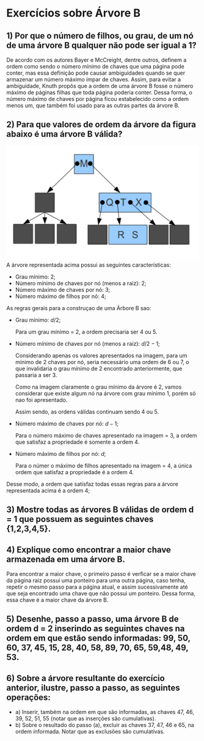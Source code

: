 # **Exercícios sobre Árvore B**
## **1) Por que o número de filhos, ou grau, de um nó de uma árvore B qualquer não pode ser igual a 1?** 
De acordo com os autores Bayer e McCreight, dentre outros, definem a ordem como sendo o número mínimo de chaves que uma página pode conter, mas essa definição pode causar ambiguidades quando se quer armazenar um número máximo ímpar de chaves. Assim, para evitar a ambiguidade, Knuth propôs que a ordem de uma árvore B fosse o número máximo de páginas filhas que toda página poderia conter. Dessa forma, o número máximo de chaves por página ficou estabelecido como a ordem menos um, que também foi usado para as outras partes da árvore B.
## **2) Para que valores de ordem da árvore da figura abaixo é uma árvore B válida?**
![](Imagem_Questao_2.png)
A árvore representada acima possui as seguintes características:
- Grau mínimo: $2$;
- Número mínimo de chaves por nó (menos a raiz): $2$;
- Número máximo de chaves por nó: $3$;
- Número máximo de filhos por nó: $4$;

As regras gerais para a construçao de uma Árbore B sao:
- Grau mínimo: $d/2$;
    
    Para um grau mínimo = $2$, a ordem precisaria ser $4$ ou $5$.

- Número mínimo de chaves por nó (menos a raiz): $d/2 - 1$;

    Considerando apenas os valores apresentados na imagem, para um mínimo de $2$ chaves por nó, seria necessário uma ordem de $6$ ou $7$, o que invalidaria o grau mínimo de $2$ encontrado anteriormente, que passaria a ser $3$. 
    
    Como na imagem claramente o grau mínimo da árvore é $2$, vamos considerar que existe algum nó na árvore com grau mínimo $1$, porém só nao foi apresentado.

    Assim sendo, as ordens válidas continuam sendo $4$ ou $5$.
    
- Número máximo de chaves por nó: $d - 1$;

    Para o número máximo de chaves apresentado na imagem = $3$, a ordem que satisfaz a propriedade é somente a ordem $4$.

- Número máximo de filhos por nó: $d$;

    Para o númer o máximo de filhos apresentado na imagem = $4$, a única ordem que satisfaz a propriedade é a ordem $4$.

Desse modo, a ordem que satisfaz todas essas regras para a árvore representada acima é a ordem $4$;

## **3) Mostre todas as árvores B válidas de ordem d = 1 que possuem as seguintes chaves {1,2,3,4,5}.**

## **4) Explique como encontrar a maior chave armazenada em uma árvore B.**
Para encontrar a maior chave, o primeiro passo é verficar se a maior chave da página raiz possui uma ponteiro para uma outra página, caso tenha, repetir o mesmo passo para a página atual, e assim sucessivamente até que seja encontrado uma chave que não possui um ponteiro. Dessa forma, essa chave é a maior chave da árvore B.

## **5) Desenhe, passo a passo, uma árvore B de ordem d = 2 inserindo as seguintes chaves na ordem em que estão sendo informadas: 99, 50, 60, 37, 45, 15, 28, 40, 58, 89, 70, 65, 59,48, 49, 53.** 

## **6) Sobre a árvore resultante do exercício anterior, ilustre, passo a passo, as seguintes operações:**
* a) Inserir, também na ordem em que são informadas, as chaves 47, 46, 39, 52, 51, 55 (notar que as inserções são cumulativas).
* b) Sobre o resultado do passo (a), excluir as chaves 37, 47, 46 e 65, na ordem informada. Notar que as exclusões são cumulativas.
